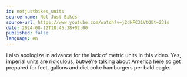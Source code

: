 ```yaml
---
id: notjustbikes_units
source-name: Not Just Bikes
source-url: https://www.youtube.com/watch?v=j2dHFC31VtQ&t=231s
date: 2024-08-12T18:45:38+02:00
published: false
language: en
---
```


I also apologize in advance for the lack of metric units in this video. Yes, imperial units are ridiculous, butwe're talking about America here so get prepared for feet, gallons and diet coke hamburgers per bald eagle.
